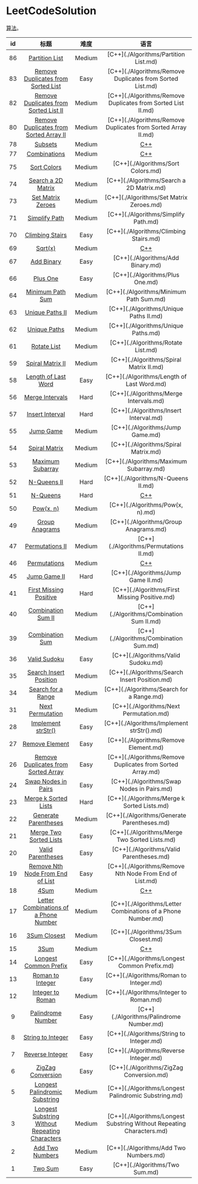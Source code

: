 
LeetCodeSolution
=================
[算法](https://leetcode.com/problemset/algorithms/)。

|id|标题|难度|语言|
|:--:|:--:|:--:|:--:|
|86|[Partition List](https://leetcode.com/problems/partition-list)|Medium|[C++](./Algorithms/Partition List.md)|
|83|[Remove Duplicates from Sorted List](https://leetcode.com/problems/remove-duplicates-from-sorted-list)|Easy|[C++](./Algorithms/Remove Duplicates from Sorted List.md)|
|82|[Remove Duplicates from Sorted List II](https://leetcode.com/problems/remove-duplicates-from-sorted-list-ii)|Medium|[C++](./Algorithms/Remove Duplicates from Sorted List II.md)|
|80|[Remove Duplicates from Sorted Array II](https://leetcode.com/problems/remove-duplicates-from-sorted-array-ii)|Medium|[C++](./Algorithms/Remove Duplicates from Sorted Array II.md)|
|78|[Subsets](https://leetcode.com/problems/subsets)|Medium|[C++](./Algorithms/Subsets.md)|
|77|[Combinations](https://leetcode.com/problems/combinations)|Medium|[C++](./Algorithms/Combinations.md)|
|75|[Sort Colors](https://leetcode.com/problems/sort-colors)|Medium|[C++](./Algorithms/Sort Colors.md)|
|74|[Search a 2D Matrix](https://leetcode.com/problems/search-a-2d-matrix)|Medium|[C++](./Algorithms/Search a 2D Matrix.md)|
|73|[Set Matrix Zeroes](https://leetcode.com/problems/set-matrix-zeroes)|Medium|[C++](./Algorithms/Set Matrix Zeroes.md)|
|71|[Simplify Path](https://leetcode.com/problems/simplify-path)|Medium|[C++](./Algorithms/Simplify Path.md)|
|70|[Climbing Stairs](https://leetcode.com/problems/climbing-stairs)|Easy|[C++](./Algorithms/Climbing Stairs.md)|
|69|[Sqrt(x)](https://leetcode.com/problems/sqrt(x))|Medium|[C++](./Algorithms/Sqrt(x).md)|
|67|[Add Binary](https://leetcode.com/problems/add-binary)|Easy|[C++](./Algorithms/Add Binary.md)|
|66|[Plus One](https://leetcode.com/problems/plus-one)|Easy|[C++](./Algorithms/Plus One.md)|
|64|[Minimum Path Sum](https://leetcode.com/problems/minimum-path-sum)|Medium|[C++](./Algorithms/Minimum Path Sum.md)|
|63|[Unique Paths II](https://leetcode.com/problems/unique-paths-ii)|Medium|[C++](./Algorithms/Unique Paths II.md)|
|62|[Unique Paths](https://leetcode.com/problems/unique-paths)|Medium|[C++](./Algorithms/Unique Paths.md)|
|61|[Rotate List](https://leetcode.com/problems/rotate-list)|Medium|[C++](./Algorithms/Rotate List.md)|
|59|[Spiral Matrix II](https://leetcode.com/problems/spiral-matrix-ii)|Medium|[C++](./Algorithms/Spiral Matrix II.md)|
|58|[Length of Last Word](https://leetcode.com/problems/length-of-last-word)|Easy|[C++](./Algorithms/Length of Last Word.md)|
|56|[Merge Intervals](https://leetcode.com/problems/merge-intervals)|Hard|[C++](./Algorithms/Merge Intervals.md)|
|57|[Insert Interval](https://leetcode.com/problems/insert-interval)|Hard|[C++](./Algorithms/Insert Interval.md)|
|55|[Jump Game](https://leetcode.com/problems/jump-game)|Medium|[C++](./Algorithms/Jump Game.md)|
|54|[Spiral Matrix](https://leetcode.com/problems/spiral-matrix)|Medium|[C++](./Algorithms/Spiral Matrix.md)|
|53|[Maximum Subarray](https://leetcode.com/problems/maximum-subarray)|Medium|[C++](./Algorithms/Maximum Subarray.md)|
|52|[N-Queens II](https://leetcode.com/problems/n-queens-ii)|Hard|[C++](./Algorithms/N-Queens II.md)|
|51|[N-Queens](https://leetcode.com/problems/n-queens)|Hard|[C++](./Algorithms/N-Queens.md)|
|50|[Pow(x, n)](https://leetcode.com/problems/pow(x,-n))|Medium|[C++](./Algorithms/Pow(x, n).md)|
|49|[Group Anagrams](https://leetcode.com/problems/group-anagrams)|Medium|[C++](./Algorithms/Group Anagrams.md)|
|47|[Permutations II](https://leetcode.com/problems/permutations-ii)|Medium|[C++](./Algorithms/Permutations II.md)|
|46|[Permutations](https://leetcode.com/problems/permutations)|Medium|[C++](./Algorithms/Permutations.md)|
|45|[Jump Game II](https://leetcode.com/problems/jump-game-ii)|Hard|[C++](./Algorithms/Jump Game II.md)|
|41|[First Missing Positive](https://leetcode.com/problems/first-missing-positive)|Hard|[C++](./Algorithms/First Missing Positive.md)|
|40|[Combination Sum II](https://leetcode.com/problems/combination-sum-ii)|Medium|[C++](./Algorithms/Combination Sum II.md)|
|39|[Combination Sum](https://leetcode.com/problems/combination-sum)|Medium|[C++](./Algorithms/Combination Sum.md)|
|36|[Valid Sudoku](https://leetcode.com/problems/valid-sudoku)|Easy|[C++](./Algorithms/Valid Sudoku.md)|
|35|[Search Insert Position](https://leetcode.com/problems/search-insert-position)|Medium|[C++](./Algorithms/Search Insert Position.md)|
|34|[Search for a Range](https://leetcode.com/problems/search-for-a-range)|Medium|[C++](./Algorithms/Search for a Range.md)|
|31|[Next Permutation](https://leetcode.com/problems/next-permutation)|Medium|[C++](./Algorithms/Next Permutation.md)|
|28|[Implement strStr()](https://leetcode.com/problems/implement-strstr())|Easy|[C++](./Algorithms/Implement strStr().md)|
|27|[Remove Element](https://leetcode.com/problems/remove-element)|Easy|[C++](./Algorithms/Remove Element.md)|
|26|[Remove Duplicates from Sorted Array](https://leetcode.com/problems/remove-duplicates-from-sorted-array)|Easy|[C++](./Algorithms/Remove Duplicates from Sorted Array.md)|
|24|[Swap Nodes in Pairs](https://leetcode.com/problems/swap-nodes-in-pairs)|Easy|[C++](./Algorithms/Swap Nodes in Pairs.md)|
|23|[Merge k Sorted Lists](https://leetcode.com/problems/merge-k-sorted-lists)|Hard|[C++](./Algorithms/Merge k Sorted Lists.md)|
|22|[Generate Parentheses](https://leetcode.com/problems/generate-parentheses)|Medium|[C++](./Algorithms/Generate Parentheses.md)|
|21|[Merge Two Sorted Lists](https://leetcode.com/problems/merge-two-sorted-lists)|Easy|[C++](./Algorithms/Merge Two Sorted Lists.md)|
|20|[Valid Parentheses](https://leetcode.com/problems/valid-parentheses)|Easy|[C++](./Algorithms/Valid Parentheses.md)|
|19|[Remove Nth Node From End of List](https://leetcode.com/problems/remove-nth-node-from-end-of-list)|Easy|[C++](./Algorithms/Remove Nth Node From End of List.md)|
|18|[4Sum](https://leetcode.com/problems/4sum)|Medium|[C++](./Algorithms/4Sum.md)|
|17|[Letter Combinations of a Phone Number](https://leetcode.com/problems/letter-combinations-of-a-phone-number)|Medium|[C++](./Algorithms/Letter Combinations of a Phone Number.md)|
|16|[3Sum Closest](https://leetcode.com/problems/3sum-closest)|Medium|[C++](./Algorithms/3Sum Closest.md)|
|15|[3Sum](https://leetcode.com/problems/3sum)|Medium|[C++](./Algorithms/3Sum.md)|
|14|[Longest Common Prefix](https://leetcode.com/problems/longest-common-prefix)|Easy|[C++](./Algorithms/Longest Common Prefix.md)|
|13|[Roman to Integer](https://leetcode.com/problems/roman-to-integer)|Easy|[C++](./Algorithms/Roman to Integer.md)|
|12|[Integer to Roman](https://leetcode.com/problems/integer-to-roman)|Medium|[C++](./Algorithms/Integer to Roman.md)|
|9|[Palindrome Number](https://leetcode.com/problems/palindrome-number)|Easy|[C++](./Algorithms/Palindrome Number.md)|
|8|[String to Integer](https://leetcode.com/problems/string-to-integer)|Easy|[C++](./Algorithms/String to Integer.md)|
|7|[Reverse Integer](https://leetcode.com/problems/reverse-integer)|Easy|[C++](./Algorithms/Reverse Integer.md)|
|6|[ZigZag Conversion](https://leetcode.com/problems/zigzag-conversion)|Easy|[C++](./Algorithms/ZigZag Conversion.md)|
|5|[Longest Palindromic Substring](https://leetcode.com/problems/longest-palindromic-substring)|Medium|[C++](./Algorithms/Longest Palindromic Substring.md)|
|3|[Longest Substring Without Repeating Characters](https://leetcode.com/problems/longest-substring-without-repeating-characters)|Medium|[C++](./Algorithms/Longest Substring Without Repeating Characters.md)|
|2|[Add Two Numbers](https://leetcode.com/problems/add-two-numbers)|Medium|[C++](./Algorithms/Add Two Numbers.md)|
|1|[Two Sum](https://leetcode.com/problems/two-sum)|Easy|[C++](./Algorithms/Two Sum.md)|
